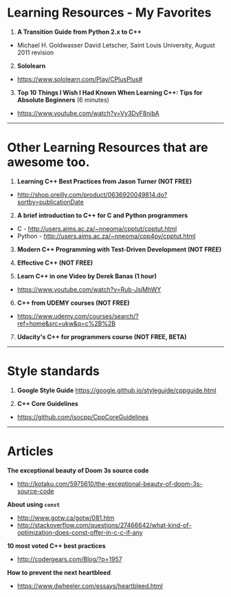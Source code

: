 # Learning Resources - My Favorites

1. **A Transition Guide from Python 2.x to C++**
- Michael H. Goldwasser David Letscher, Saint Louis University, August 2011 revision

2. **Sololearn**
- https://www.sololearn.com/Play/CPlusPlus#

3. **Top 10 Things I Wish I Had Known When Learning C++: Tips for Absolute Beginners** (6 minutes)
- https://www.youtube.com/watch?v=Vy3DvF8nibA

---

# Other  Learning Resources that are awesome too.

1. **Learning C++ Best Practices from Jason Turner (NOT FREE)**
- http://shop.oreilly.com/product/0636920049814.do?sortby=publicationDate

2. **A brief introduction to C++ for C and Python programmers**
- C - http://users.aims.ac.za/~nneoma/cpptut/cpptut.html
- Python - http://users.aims.ac.za/~nneoma/cpp4py/cpptut.html

3. **Modern C++ Programming with Test-Driven Development (NOT FREE)**

4. **Effective C++ (NOT FREE)**

5. **Learn C++ in one Video by Derek Banas (1 hour)**
- https://www.youtube.com/watch?v=Rub-JsjMhWY

6. **C++ from UDEMY courses (NOT FREE)**
- https://www.udemy.com/courses/search/?ref=home&src=ukw&q=c%2B%2B

7. **Udacity's C++ for programmers course (NOT FREE, BETA)**

---

# Style standards

1. **Google Style Guide**
https://google.github.io/styleguide/cppguide.html

2. **C++ Core Guidelines**
- https://github.com/isocpp/CppCoreGuidelines

---

# Articles

**The exceptional beauty of Doom 3s source code**
- http://kotaku.com/5975610/the-exceptional-beauty-of-doom-3s-source-code

**About using `const`**
- http://www.gotw.ca/gotw/081.htm
- http://stackoverflow.com/questions/27466642/what-kind-of-optimization-does-const-offer-in-c-c-if-any

**10 most voted C++ best practices**
- http://codergears.com/Blog/?p=1957

**How to prevent the next heartbleed**
- https://www.dwheeler.com/essays/heartbleed.html
